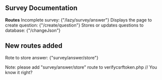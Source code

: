 ## Survey Documentation

**Routes**
Incomplete survey: {"/lazy/survey/answer"}
Displays the page to create question: {"/create/question"}
Stores or updates questions to database: {"/changeJson"}

## New routes added 

Rote to store answer: {"survey/answer/store"}

Note: please add "survey/answer/store" route to verifycsrftoken.php
// You know it right?

